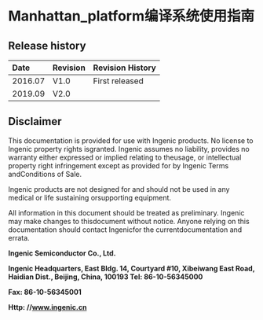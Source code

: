# **Manhattan\_platform编译系统使用指南**

## **Release history**

| **Date** | **Revision** | **Revision History** |
| :--- | :--- | :--- |
| 2016.07 | V1.0 | First released |
| 2019.09 | V2.0 |  |

## **Disclaimer**

This documentation is provided for use with Ingenic products. No license to Ingenic property rights isgranted. Ingenic assumes no liability, provides no warranty either expressed or implied relating to theusage, or intellectual property right infringement except as provided for by Ingenic Terms andConditions of Sale.

Ingenic products are not designed for and should not be used in any medical or life sustaining orsupporting equipment.

All information in this document should be treated as preliminary. Ingenic may make changes to thisdocument without notice. Anyone relying on this documentation should contact Ingenicfor the currentdocumentation and errata.

**Ingenic Semiconductor Co., Ltd.**

**Ingenic Headquarters, East Bldg. 14, Courtyard \#10, Xibeiwang East Road, Haidian Dist., Beijing, China, 100193 Tel: 86-10-56345000**

**Fax: 86-10-56345001**

**Http: //www.ingenic.cn**

